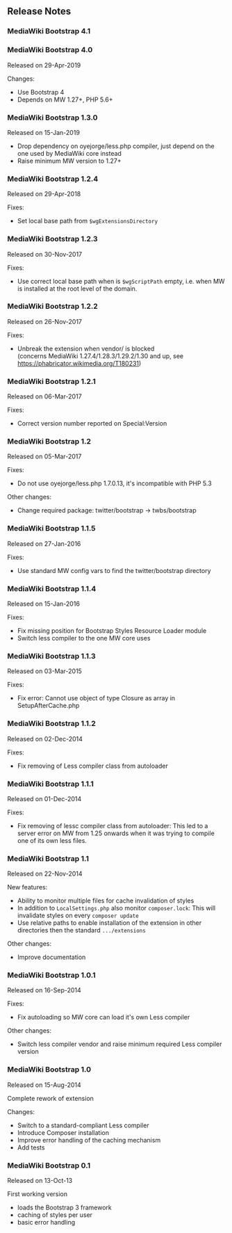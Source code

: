 ## Release Notes

### MediaWiki Bootstrap 4.1



### MediaWiki Bootstrap 4.0

Released on 29-Apr-2019

Changes:
* Use Bootstrap 4
* Depends on MW 1.27+, PHP 5.6+

### MediaWiki Bootstrap 1.3.0

Released on 15-Jan-2019

* Drop dependency on oyejorge/less.php compiler, just depend on the one used by
  MediaWiki core instead 
* Raise minimum MW version to 1.27+

### MediaWiki Bootstrap 1.2.4

Released on 29-Apr-2018

Fixes:
* Set local base path from `$wgExtensionsDirectory`

### MediaWiki Bootstrap 1.2.3

Released on 30-Nov-2017

Fixes:
* Use correct local base path when is `$wgScriptPath` empty, i.e. when MW is
  installed at the root level of the domain.

### MediaWiki Bootstrap 1.2.2

Released on 26-Nov-2017

Fixes:
*  Unbreak the extension when vendor/ is blocked<br>
   (concerns MediaWiki 1.27.4/1.28.3/1.29.2/1.30 and up, see https://phabricator.wikimedia.org/T180231)

### MediaWiki Bootstrap 1.2.1

Released on 06-Mar-2017

Fixes:
* Correct version number reported on Special:Version

### MediaWiki Bootstrap 1.2

Released on 05-Mar-2017

Fixes:
* Do not use oyejorge/less.php 1.7.0.13, it's incompatible with PHP 5.3

Other changes:
* Change required package: twitter/bootstrap -> twbs/bootstrap

### MediaWiki Bootstrap 1.1.5

Released on 27-Jan-2016

Fixes:
* Use standard MW config vars to find the twitter/bootstrap directory

### MediaWiki Bootstrap 1.1.4

Released on 15-Jan-2016

Fixes:
* Fix missing position for Bootstrap Styles Resource Loader module
* Switch less compiler to the one MW core uses

### MediaWiki Bootstrap 1.1.3

Released on 03-Mar-2015

Fixes:
* Fix error: Cannot use object of type Closure as array in SetupAfterCache.php

### MediaWiki Bootstrap 1.1.2

Released on 02-Dec-2014

Fixes:
* Fix removing of Less compiler class from autoloader

### MediaWiki Bootstrap 1.1.1

Released on 01-Dec-2014

Fixes:
* Fix removing of lessc compiler class from autoloader:
  This led to a server error on MW from 1.25 onwards when it was trying to
  compile one of its own less files.

### MediaWiki Bootstrap 1.1

Released on 22-Nov-2014

New features:
* Ability to monitor multiple files for cache invalidation of styles
* In addition to `LocalSettings.php` also monitor `composer.lock`: This will
  invalidate styles on every `composer update`
* Use relative paths to enable installation of the extension in other
  directories then the standard `.../extensions`

Other changes:
* Improve documentation

### MediaWiki Bootstrap 1.0.1

Released on 16-Sep-2014

Fixes:
* Fix autoloading so MW core can load it's own Less compiler

Other changes:
* Switch less compiler vendor and raise minimum required Less compiler version

### MediaWiki Bootstrap 1.0

Released on 15-Aug-2014

Complete rework of extension

Changes:
* Switch to a standard-compliant Less compiler
* Introduce Composer installation
* Improve error handling of the caching mechanism
* Add tests

### MediaWiki Bootstrap 0.1

Released on 13-Oct-13

First working version
* loads the Bootstrap 3 framework
* caching of styles per user
* basic error handling
